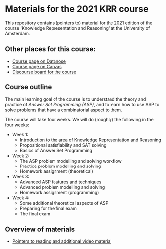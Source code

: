 # Materials for the 2021 KRR course
This repository contains (pointers to) material for the 2021 edition of the course 'Knowledge Representation and Reasoning' at the University of Amsterdam.

## Other places for this course:
- [Course page on Datanose](https://datanose.nl/#course[89408])
- [Course page on Canvas](https://canvas.uva.nl/courses/21424)
- [Discourse board for the course](TODO)

## Course outline
The main learning goal of the course is to understand the theory and practice of *Answer Set Programming (ASP)*, and to learn how to use ASP to solve problems that have a combinatorial aspect to them.

The course will take four weeks.
We will do (roughly) the following in the four weeks:
- Week 1:
  - Introduction to the area of Knowledge Representation and Reasoning
  - Propositional satisfiability and SAT solving
  - Basics of Answer Set Programming
- Week 2:
  - The ASP problem modelling and solving workflow
  - Practice problem modelling and solving
  - Homework assignment (theoretical)
- Week 3:
  - Advanced ASP features and techniques
  - Advanced problem modelling and solving
  - Homework assignment (programming)
- Week 4:
  - Some additional theoretical aspects of ASP
  - Preparing for the final exam
  - The final exam

## Overview of materials
- [Pointers to reading and additional video material](study-materials.md)
